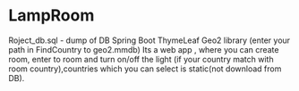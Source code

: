 # LampRoom
Roject_db.sql - dump of DB
Spring Boot
ThymeLeaf
Geo2 library (enter your path in FindCountry to geo2.mmdb)
Its a web app , where you can create room, enter to room and turn on/off the light (if your country match with room country),countries which you can select is static(not download from DB).
